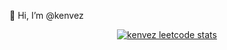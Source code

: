 👋 Hi, I’m @kenvez

<p align="center">
  <a href="https://github.com/JacobLinCool/LeetCode-Stats-Card" target="_blank">
    <img title="kenvez leetcode stats" alt="kenvez leetcode stats" src="https://leetcard.jacoblin.cool/kenvez?theme=dark&font=Noto%20Sans%20Lisu" />
  </a>
</p>
